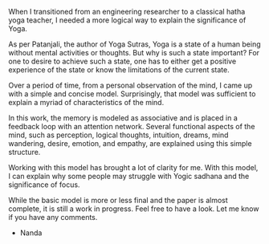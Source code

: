 When I transitioned from an engineering researcher to a classical hatha yoga teacher, I needed a more logical way to explain the significance of Yoga. 

As per Patanjali, the author of Yoga Sutras, Yoga is a state of a human being without mental activities or thoughts. But why is such a state important? For one to desire to achieve such a state, one has to either get a positive experience of the state or know the limitations of the current state.

Over a period of time, from a personal observation of the mind, I came up with a simple and concise model. Surprisingly, that model was sufficient to explain a myriad of characteristics of the mind.

In this work, the memory is modeled as associative and is placed in a feedback loop with an attention network. Several functional aspects of the mind, such as perception, logical thoughts, intuition, dreams, mind wandering, desire, emotion, and empathy, are explained using this simple structure.

Working with this model has brought a lot of clarity for me. With this model, I can explain why some people may struggle with Yogic sadhana and the significance of focus. 

While the basic model is more or less final and the paper is almost complete, it is still a work in progress. Feel free to have a look. Let me know if you have any comments.

- Nanda

